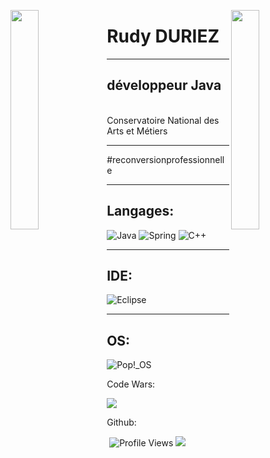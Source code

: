 
<img align="left" src="https://user-images.githubusercontent.com/65187002/144930161-2f783401-8d27-4fdf-a2f7-cc0ba32f1f1f.gif" width="30%" style="display:inline;"><img align="right" src="https://user-images.githubusercontent.com/65187002/144930161-2f783401-8d27-4fdf-a2f7-cc0ba32f1f1f.gif" width="30%" style="display:inline;">
<h1>Rudy DURIEZ</h1>
<hr>
<h2>développeur Java</h2> 
<br>
  Conservatoire National des Arts et Métiers
<hr>
#reconversionprofessionnelle
</p>
<hr>
<h2>Langages:</h2>
  
![Java](https://img.shields.io/badge/java-%23ED8B00.svg?style=for-the-badge&logo=java&logoColor=white) ![Spring](https://img.shields.io/badge/spring-%236DB33F.svg?style=for-the-badge&logo=spring&logoColor=white) ![C++](https://img.shields.io/badge/c++-%2300599C.svg?style=for-the-badge&logo=c%2B%2B&logoColor=white)
 
<hr>

<h2>IDE:</h2>

![Eclipse](https://img.shields.io/badge/Eclipse-FE7A16.svg?style=for-the-badge&logo=Eclipse&logoColor=white)

<hr>

<h2>OS:</h2>

![Pop!\_OS](https://img.shields.io/badge/Pop!_OS-48B9C7?style=for-the-badge&logo=Pop!_OS&logoColor=white)
 
<p>Code Wars:</p>

![](https://www.codewars.com/users/D-Rudy/badges/micro)

<p>Github:</p>

![]()        ![Profile Views](http://img.shields.io/badge/Profile%20Views-1185-blue) ![](https://visitor-badge.glitch.me/badge?page_id=D-Rudy.D-Rudy)
